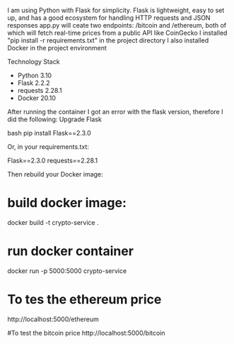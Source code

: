I am using Python with Flask for simplicity. Flask is lightweight, easy to set up, and has a good ecosystem for handling HTTP requests and JSON responses
app.py will ceate two endpoints: /bitcoin and /ethereum, both of which will fetch real-time prices from a public API like CoinGecko
I installed "pip install -r requirements.txt" in the project directory
I also installed Docker in the project environment

Technology Stack

- Python 3.10
- Flask 2.2.2
- requests 2.28.1
- Docker 20.10

After running the container I got an error with the flask version, therefore I did the following:
Upgrade Flask


bash
pip install Flask==2.3.0


Or, in your requirements.txt:


Flask==2.3.0
requests==2.28.1


Then rebuild your Docker image:
# build docker image:
docker build -t crypto-service .

# run docker container
docker run -p 5000:5000 crypto-service



# To tes the ethereum price
http://localhost:5000/ethereum

#To test the bitcoin price
http://localhost:5000/bitcoin


